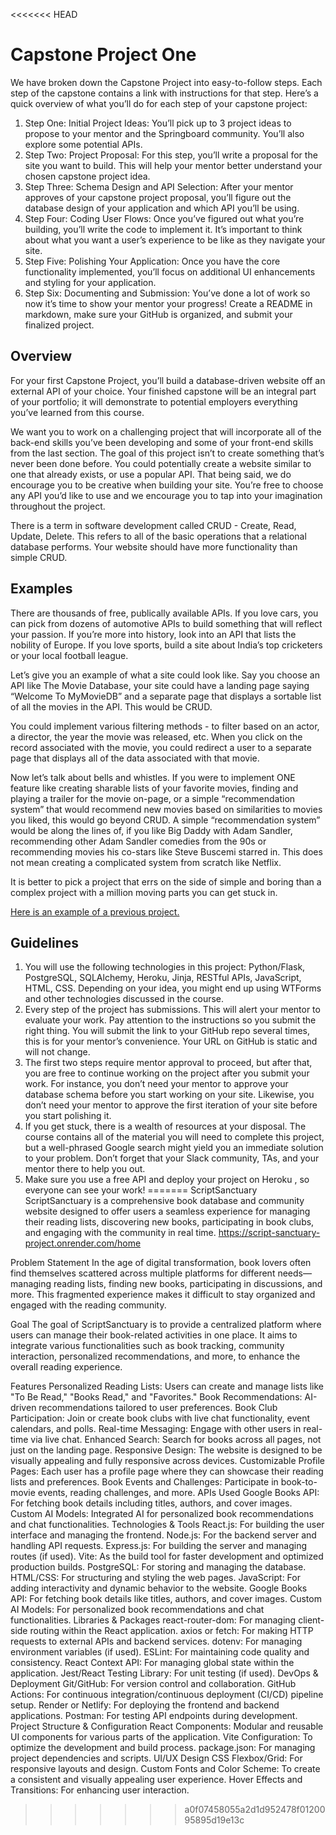 <<<<<<< HEAD
# Capstone Project One

We have broken down the Capstone Project into easy-to-follow steps. Each step of the capstone contains a link with instructions for that step. Here’s a quick overview of what you’ll do for each step of your capstone project:

1. Step One: Initial Project Ideas: You’ll pick up to 3 project ideas to propose to your mentor and the Springboard community. You’ll also explore some potential APIs.
2. Step Two: Project Proposal: For this step, you’ll write a proposal for the site you want to build. This will help your mentor better understand your chosen capstone project idea.
3. Step Three: Schema Design and API Selection: After your mentor approves of your capstone project proposal, you’ll figure out the database design of your application and which API you’ll be using.
4. Step Four: Coding User Flows: Once you’ve figured out what you’re building, you’ll write the code to implement it. It’s important to think about what you want a user’s experience to be like as they navigate your site.
5. Step Five: Polishing Your Application: Once you have the core functionality implemented, you’ll focus on additional UI enhancements and styling for your application.
6. Step Six: Documenting and Submission: You’ve done a lot of work so now it’s time to show your mentor your progress! Create a README in markdown, make sure your GitHub is organized, and submit your finalized project.

## Overview

For your first Capstone Project, you’ll build a database-driven website off an external
API of your choice. Your finished capstone will be an integral part of your portfolio; it will demonstrate to potential employers everything you’ve learned from this course.

We want you to work on a challenging project that will incorporate all of the back-end
skills you’ve been developing and some of your front-end skills from the last section.
The goal of this project isn’t to create something that’s never been done before. You
could potentially create a website similar to one that already exists, or use a popular
API. That being said, we do encourage you to be creative when building your site. You’re free to choose any API you’d like to use and we encourage you to tap into your
imagination throughout the project.

There is a term in software development called CRUD - Create, Read, Update, Delete. This refers to all of the basic operations that a relational database performs. Your website should have more functionality than simple CRUD.

## Examples

There are thousands of free, publically available APIs. If you love cars, you can pick
from dozens of automotive APIs to build something that will reflect your passion. If you’re more into history, look into an API that lists the nobility of Europe. If you love sports, build a site about India’s top cricketers or your local football league.

Let’s give you an example of what a site could look like. Say you choose an API like The
Movie Database, your site could have a landing page saying “Welcome To MyMovieDB” and a separate page that displays a sortable list of all the movies in the API. This would be CRUD.

You could implement various filtering methods - to filter based on an actor, a director,
the year the movie was released, etc. When you click on the record associated with the movie, you could redirect a user to a separate page that displays all of the data
associated with that movie.

Now let’s talk about bells and whistles. If you were to implement ONE feature like
creating sharable lists of your favorite movies, finding and playing a trailer for the movie on-page, or a simple “recommendation system” that would recommend new movies based on similarities to movies you liked, this would go beyond CRUD. A simple
“recommendation system” would be along the lines of, if you like Big Daddy with Adam
Sandler, recommending other Adam Sandler comedies from the 90s or recommending
movies his co-stars like Steve Buscemi starred in. This does not mean creating a
complicated system from scratch like Netflix.

It is better to pick a project that errs on the side of simple and boring than a complex
project with a million moving parts you can get stuck in.

[Here is an example of a previous project.](https://github.com/juliahazer/chart-my-team)

## Guidelines

1. You will use the following technologies in this project: Python/Flask, PostgreSQL, SQLAlchemy, Heroku, Jinja, RESTful APIs, JavaScript, HTML, CSS. Depending on your idea, you might end up using WTForms and other technologies discussed in the course.
2. Every step of the project has submissions. This will alert your mentor to evaluate your work. Pay attention to the instructions so you submit the right thing. You will submit the link to your GitHub repo several times, this is for your mentor’s convenience. Your URL on GitHub is static and will not change.
3. The first two steps require mentor approval to proceed, but after that, you are free to continue working on the project after you submit your work. For instance, you don’t need your mentor to approve your database schema before you start working on your site. Likewise, you don’t need your mentor to approve the first iteration of your site before you start polishing it.
4. If you get stuck, there is a wealth of resources at your disposal. The course contains all of the material you will need to complete this project, but a well-phrased Google search might yield you an immediate solution to your problem. Don’t forget that your Slack community, TAs, and your mentor there to help you out.
5. Make sure you use a free API and deploy your project on Heroku , so everyone can see your work!
=======
ScriptSanctuary
ScriptSanctuary is a comprehensive book database and community website designed to offer users a seamless experience for managing their reading lists, discovering new books, participating in book clubs, and engaging with the community in real time. https://script-sanctuary-project.onrender.com/home

Problem Statement
In the age of digital transformation, book lovers often find themselves scattered across multiple platforms for different needs—managing reading lists, finding new books, participating in discussions, and more. This fragmented experience makes it difficult to stay organized and engaged with the reading community.

Goal
The goal of ScriptSanctuary is to provide a centralized platform where users can manage their book-related activities in one place. It aims to integrate various functionalities such as book tracking, community interaction, personalized recommendations, and more, to enhance the overall reading experience.

Features
Personalized Reading Lists: Users can create and manage lists like "To Be Read," "Books Read," and "Favorites."
Book Recommendations: AI-driven recommendations tailored to user preferences.
Book Club Participation: Join or create book clubs with live chat functionality, event calendars, and polls.
Real-time Messaging: Engage with other users in real-time via live chat.
Enhanced Search: Search for books across all pages, not just on the landing page.
Responsive Design: The website is designed to be visually appealing and fully responsive across devices.
Customizable Profile Pages: Each user has a profile page where they can showcase their reading lists and preferences.
Book Events and Challenges: Participate in book-to-movie events, reading challenges, and more.
APIs Used
Google Books API: For fetching book details including titles, authors, and cover images.
Custom AI Models: Integrated AI for personalized book recommendations and chat functionalities.
Technologies & Tools
React.js: For building the user interface and managing the frontend.
Node.js: For the backend server and handling API requests.
Express.js: For building the server and managing routes (if used).
Vite: As the build tool for faster development and optimized production builds.
PostgreSQL: For storing and managing the database.
HTML/CSS: For structuring and styling the web pages.
JavaScript: For adding interactivity and dynamic behavior to the website.
Google Books API: For fetching book details like titles, authors, and cover images.
Custom AI Models: For personalized book recommendations and chat functionalities.
Libraries & Packages
react-router-dom: For managing client-side routing within the React application.
axios or fetch: For making HTTP requests to external APIs and backend services.
dotenv: For managing environment variables (if used).
ESLint: For maintaining code quality and consistency.
React Context API: For managing global state within the application.
Jest/React Testing Library: For unit testing (if used).
DevOps & Deployment
Git/GitHub: For version control and collaboration.
GitHub Actions: For continuous integration/continuous deployment (CI/CD) pipeline setup.
Render or Netlify: For deploying the frontend and backend applications.
Postman: For testing API endpoints during development.
Project Structure & Configuration
React Components: Modular and reusable UI components for various parts of the application.
Vite Configuration: To optimize the development and build process.
package.json: For managing project dependencies and scripts.
UI/UX Design
CSS Flexbox/Grid: For responsive layouts and design.
Custom Fonts and Color Scheme: To create a consistent and visually appealing user experience.
Hover Effects and Transitions: For enhancing user interaction.
>>>>>>> a0f07458055a2d1d952478f0120095895d19e13c
